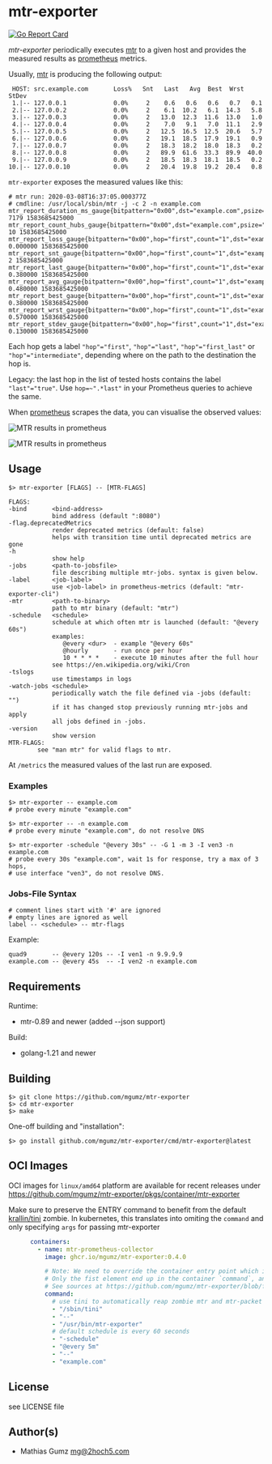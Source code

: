 # mtr-exporter

[![Go Report Card](https://goreportcard.com/badge/github.com/mgumz/mtr-exporter)](https://goreportcard.com/report/github.com/mgumz/mtr-exporter)

*mtr-exporter* periodically executes [mtr] to a given host and provides the
measured results as [prometheus] metrics.

Usually, [mtr] is producing the following output:

     HOST: src.example.com       Loss%   Snt   Last   Avg  Best  Wrst StDev
     1.|-- 127.0.0.1             0.0%     2    0.6   0.6   0.6   0.7   0.1
     2.|-- 127.0.0.2             0.0%     2    6.1  10.2   6.1  14.3   5.8
     3.|-- 127.0.0.3             0.0%     2   13.0  12.3  11.6  13.0   1.0
     4.|-- 127.0.0.4             0.0%     2    7.0   9.1   7.0  11.1   2.9
     5.|-- 127.0.0.5             0.0%     2   12.5  16.5  12.5  20.6   5.7
     6.|-- 127.0.0.6             0.0%     2   19.1  18.5  17.9  19.1   0.9
     7.|-- 127.0.0.7             0.0%     2   18.3  18.2  18.0  18.3   0.2
     8.|-- 127.0.0.8             0.0%     2   89.9  61.6  33.3  89.9  40.0
     9.|-- 127.0.0.9             0.0%     2   18.5  18.3  18.1  18.5   0.2
    10.|-- 127.0.0.10            0.0%     2   20.4  19.8  19.2  20.4   0.8

`mtr-exporter` exposes the measured values like this:

    # mtr run: 2020-03-08T16:37:05.000377Z
    # cmdline: /usr/local/sbin/mtr -j -c 2 -n example.com
    mtr_report_duration_ms_gauge{bitpattern="0x00",dst="example.com",psize="64",src="src.example.com",tests="2",tos="0x0"} 7179 1583685425000
    mtr_report_count_hubs_gauge{bitpattern="0x00",dst="example.com",psize="64",src="src.example.com",tests="2",tos="0x0"} 10 1583685425000
    mtr_report_loss_gauge{bitpattern="0x00",hop="first",count="1",dst="example.com",host="127.0.0.1",psize="64",src="src.example.com",tests="2",tos="0x0"} 0.000000 1583685425000
    mtr_report_snt_gauge{bitpattern="0x00",hop="first",count="1",dst="example.com",host="127.0.0.1",psize="64",src="src.example.com",tests="2",tos="0x0"} 2 1583685425000
    mtr_report_last_gauge{bitpattern="0x00",hop="first",count="1",dst="example.com",host="127.0.0.1",psize="64",src="src.example.com",tests="2",tos="0x0"} 0.380000 1583685425000
    mtr_report_avg_gauge{bitpattern="0x00",hop="first",count="1",dst="example.com",host="127.0.0.1",psize="64",src="src.example.com",tests="2",tos="0x0"} 0.480000 1583685425000
    mtr_report_best_gauge{bitpattern="0x00",hop="first",count="1",dst="example.com",host="127.0.0.1",psize="64",src="src.example.com",tests="2",tos="0x0"} 0.380000 1583685425000
    mtr_report_wrst_gauge{bitpattern="0x00",hop="first",count="1",dst="example.com",host="127.0.0.1",psize="64",src="src.example.com",tests="2",tos="0x0"} 0.570000 1583685425000
    mtr_report_stdev_gauge{bitpattern="0x00",hop="first",count="1",dst="example.com",host="127.0.0.1",psize="64",src="src.example.com",tests="2",tos="0x0"} 0.130000 1583685425000

Each hop gets a label `"hop"="first"`, `"hop"="last"`, `"hop"="first_last"` or
`"hop"="intermediate"`, depending where on the path to the destination the hop
is. 

Legacy: the last hop in the list of tested hosts contains the label `"last"="true"`.
Use `hop=~".*last"` in your Prometheus queries to achieve the same.

When [prometheus] scrapes the data, you can visualise the observed values:

![MTR results in prometheus](./media/screenshot-2020-03-08+181019.9188279670.png "MTR 1")

![MTR results in prometheus](./media/screenshot-2020-03-08+181030.4810786850.png "MTR 1")

## Usage

    $> mtr-exporter [FLAGS] -- [MTR-FLAGS]

    FLAGS:
    -bind       <bind-address>
                bind address (default ":8080")
    -flag.deprecatedMetrics
                render deprecated metrics (default: false)
                helps with transition time until deprecated metrics are gone
    -h
                show help
    -jobs       <path-to-jobsfile>
                file describing multiple mtr-jobs. syntax is given below.
    -label      <job-label>
                use <job-label> in prometheus-metrics (default: "mtr-exporter-cli")
    -mtr        <path-to-binary>
                path to mtr binary (default: "mtr")
    -schedule   <schedule>
                schedule at which often mtr is launched (default: "@every 60s")
                examples:
                   @every <dur>  - example "@every 60s"
                   @hourly       - run once per hour
                   10 * * * *    - execute 10 minutes after the full hour
                see https://en.wikipedia.org/wiki/Cron
    -tslogs
                use timestamps in logs
    -watch-jobs <schedule>
                periodically watch the file defined via -jobs (default: "")
                if it has changed stop previously running mtr-jobs and apply
                all jobs defined in -jobs.
    -version
                show version
    MTR-FLAGS:
            see "man mtr" for valid flags to mtr.

At `/metrics` the measured values of the last run are exposed.

### Examples

    $> mtr-exporter -- example.com
    # probe every minute "example.com"

    $> mtr-exporter -- -n example.com
    # probe every minute "example.com", do not resolve DNS

    $> mtr-exporter -schedule "@every 30s" -- -G 1 -m 3 -I ven3 -n example.com
    # probe every 30s "example.com", wait 1s for response, try a max of 3 hops,
    # use interface "ven3", do not resolve DNS.

### Jobs-File Syntax

    # comment lines start with '#' are ignored
    # empty lines are ignored as well
    label -- <schedule> -- mtr-flags

Example:

    quad9       -- @every 120s -- -I ven1 -n 9.9.9.9
    example.com -- @every 45s  -- -I ven2 -n example.com


## Requirements

Runtime:

* mtr-0.89 and newer (added --json support)

Build:

* golang-1.21 and newer

## Building

    $> git clone https://github.com/mgumz/mtr-exporter
    $> cd mtr-exporter
    $> make

One-off building and "installation":

    $> go install github.com/mgumz/mtr-exporter/cmd/mtr-exporter@latest

## OCI Images

OCI images for `linux/amd64` platform are available for recent releases under https://github.com/mgumz/mtr-exporter/pkgs/container/mtr-exporter

Make sure to preserve the ENTRY command to benefit from the default [krallin/tini](s://github.com/krallin/tini) zombie. In kubernetes, this translates into omiting the `command` and only specifying `args` for passing mtr-exporter

```yaml
      containers:
        - name: mtr-prometheus-collector
          image: ghcr.io/mgumz/mtr-exporter:0.4.0

          # Note: We need to override the container entry point which is an array ENTRYPOINT ["/sbin/tini", "--", "/usr/bin/mtr-exporter"]
          # Only the fist element end up in the container `command`, and the two others end up in the default `args` value
          # See sources at https://github.com/mgumz/mtr-exporter/blob/fd2834d5269afebfc0cd2c269a8bb26d8d816a0c/Containerfile#L29C1-L29C57
          command:
            # use tini to automatically reap zombie mtr and mtr-packet processes. See https://github.com/mgumz/mtr-exporter/issues/24#issuecomment-2581077241
            - "/sbin/tini"
            - "--"
            - "/usr/bin/mtr-exporter"
            # default schedule is every 60 seconds
            - "-schedule"
            - "@every 5m"
            - "--"
            - "example.com"
```


## License

see LICENSE file

## Author(s)

* Mathias Gumz <mg@2hoch5.com>

[mtr]: https://www.bitwizard.nl/mtr/index.html
[prometheus]: https://prometheus.io
